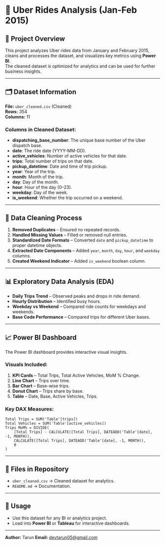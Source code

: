 
# 🚖 Uber Rides Analysis (Jan-Feb 2015)

## 📌 Project Overview
This project analyzes Uber rides data from January and February 2015, cleans and processes the dataset, 
and visualizes key metrics using **Power BI**.  
The cleaned dataset is optimized for analytics and can be used for further business insights.

---

## 🗂 Dataset Information
**File:** `uber_cleaned.csv` (Cleaned)  
**Rows:** 354  
**Columns:** 11

### Columns in Cleaned Dataset:
- **dispatching_base_number**: The unique base number of the Uber dispatch base.
- **date**: The ride date (YYYY-MM-DD).
- **active_vehicles**: Number of active vehicles for that date.
- **trips**: Total number of trips on that date.
- **pickup_datetime**: Date and time of trip pickup.
- **year**: Year of the trip.
- **month**: Month of the trip.
- **day**: Day of the month.
- **hour**: Hour of the day (0–23).
- **weekday**: Day of the week.
- **is_weekend**: Whether the trip occurred on a weekend.

---

## 🧹 Data Cleaning Process
1. **Removed Duplicates** – Ensured no repeated records.
2. **Handled Missing Values** – Filled or removed null entries.
3. **Standardized Date Formats** – Converted `date` and `pickup_datetime` to proper datetime objects.
4. **Extracted Date Components** – Added `year`, `month`, `day`, `hour`, and `weekday` columns.
5. **Created Weekend Indicator** – Added `is_weekend` boolean column.

---

## 📊 Exploratory Data Analysis (EDA)
- **Daily Trips Trend** – Observed peaks and drops in ride demand.
- **Hourly Distribution** – Identified busy hours.
- **Weekday vs Weekend** – Compared ride counts for weekdays and weekends.
- **Base Code Performance** – Compared trips for different Uber bases.

---

## 📈 Power BI Dashboard
The Power BI dashboard provides interactive visual insights.

### Visuals Included:
1. **KPI Cards** – Total Trips, Total Active Vehicles, MoM % Change.
2. **Line Chart** – Trips over time.
3. **Bar Chart** – Base-wise trips.
4. **Donut Chart** – Trips share by base.
5. **Table** – Date, Base, Active Vehicles, Trips.

### Key DAX Measures:
```DAX
Total Trips = SUM('Table'[trips])
Total Vehicles = SUM('Table'[active_vehicles])
Trips MoM% = DIVIDE(
    [Total Trips] - CALCULATE([Total Trips], DATEADD('Table'[date], -1, MONTH)),
    CALCULATE([Total Trips], DATEADD('Table'[date], -1, MONTH)),
    0
)
```

---

## 📂 Files in Repository
- `uber_cleaned.csv` → Cleaned dataset for analytics.
- `README.md` → Documentation.

---

## 🚀 Usage
- Use this dataset for any BI or analytics project.
- Load into **Power BI** or **Tableau** for interactive dashboards.

---

**Author:** Tarun 
**Email:** devtarun05@gmail.com 

